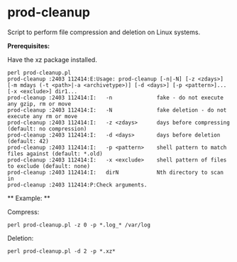 # prod-cleanup
Script to perform file compression and deletion on Linux systems.

**Prerequisites:**

Have the xz package installed.

```
perl prod-cleanup.pl
prod-cleanup :2403 112414:E:Usage: prod-cleanup [-n|-N] [-z <zdays>] [-m mdays (-t <path>|-a <archivetype>)] [-d <days>] [-p <pattern>]... [-x <exclude>] dir1...
prod-cleanup :2403 112414:I:   -n              fake - do not execute any gzip, rm or move
prod-cleanup :2403 112414:I:   -N              fake deletion - do not execute any rm or move
prod-cleanup :2403 112414:I:   -z <zdays>      days before compressing (default: no compression)
prod-cleanup :2403 112414:I:   -d <days>       days before deletion (default: 42)
prod-cleanup :2403 112414:I:   -p <pattern>    shell pattern to match files against (default: *.old)
prod-cleanup :2403 112414:I:   -x <exclude>    shell pattern of files to exclude (default: none)
prod-cleanup :2403 112414:I:   dirN            Nth directory to scan in
prod-cleanup :2403 112414:P:Check arguments.
```
** Example: **

Compress:

```
perl prod-cleanup.pl -z 0 -p *.log_* /var/log
```

Deletion:

```
perl prod-cleanup.pl -d 2 -p *.xz*
```
